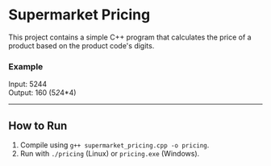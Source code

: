 # Supermarket Pricing

This project contains a simple C++ program that calculates the price of a product based on the product code's digits.

### Example
Input: 5244  
Output: 160 (5*2*4*4)

---

## How to Run
1. Compile using `g++ supermarket_pricing.cpp -o pricing`.
2. Run with `./pricing` (Linux) or `pricing.exe` (Windows).
